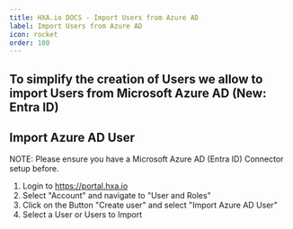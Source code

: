 ```yaml
---
title: HXA.io DOCS - Import Users from Azure AD
label: Import Users from Azure AD
icon: rocket
order: 100
---
```


## To simplify the creation of Users we allow to import Users from Microsoft Azure AD (New: Entra ID)

## Import Azure AD User

NOTE: Please ensure you have a Microsoft Azure AD (Entra ID) Connector setup before.

1. Login to https://portal.hxa.io
2. Select "Account" and navigate to "User and Roles"
3. Click on the Button "Create user" and select "Import Azure AD User"
4. Select a User or Users to Import


